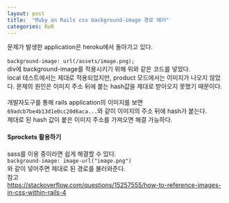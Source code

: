 ```yaml
---
layout: post
title:  "Ruby on Rails css background-image 경로 에러"
categories: RoR
---
```

문제가 발생한 application은 heroku에서 돌아가고 있다.<br>
<br>
`background-image: url(/assets/image.png);`<br>
div에 background-image를 적용시키기 위해 위와 같은 코드를 넣었다.<br>
local 테스트에서는 제대로 적용되었지만, product 모드에서는 이미지가 나오지 않았다.
문제의 원인은 이미지 주소 뒤에 붙는 hash값을 제대로 받아오지 못했기 때문이다.<br>
<br>
개발자도구를 통해 rails application의 이미지를 보면 `69adcb7be4b13d1e0cc20d6aca...`와 같이 이미지의 주소 뒤에 hash가 붙는다.<br>
제대로 된 hash 값이 붙은 이미지 주소를 가져오면 해결 가능하다.

#### Sprockets 활용하기
sass를 이용 중이라면 쉽게 해결할 수 있다.<br>
`background-image: image-url("image.png")`<br>
와 같이 넣어주면 제대로 된 경로를 불러와준다.<br>
참고<br>
<https://stackoverflow.com/questions/15257555/how-to-reference-images-in-css-within-rails-4>